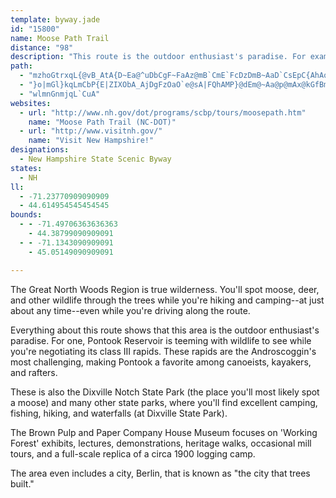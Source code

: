 ```yaml
---
template: byway.jade
id: "15800"
name: Moose Path Trail
distance: "98"
description: "This route is the outdoor enthusiast's paradise. For example, Pontook Reservoir is teeming with wildlife to see while you're negotiating its class III rapids. The area even includes a city, Berlin, that is known as \"the city that trees built.\""
path: 
  - "mzhoGtrxqL{@vB_AtA{D~Ea@^uDbCgF~FaAz@mB`CmE`FcDzDmB~AaD`CsEpC{AhAoB~CcBtA_DlBw@j@_A`AoDpC}AdAu@^kBJgDy@uCg@m@G_OJmCPkA?{@MaAc@wDeCsHoF_AoAo@kA_@gAM][mCK}Ao@_EkBaH}@uCyAsHaB{Gk@sDYoCq@gCo@oAgA}Ao@w@]s@kAcD{@qA_As@_J}@iC_@eAYcA]aCmB{AkBcB}A}Ai@}Bo@w@YKKs@c@q@w@_B}D{AoC}CcG{@y@SWgJiIaDiBoHmGiJmGgAaAkIaGuB}@uDcAeAc@eAk@_A}@mByBIEgAkBw@gBiDwLgA{Ey@cGUuB_BeMSqBAa@e@kFA{CN}EGiCcAuGBuAn@yCd@gDLkAJ{BCmIK}JEkCBaFAgDBs@CmEOuEMaHCkFFaJWwKAcGWmPYsB_@mA}@eCo@}@eAw@sAu@}@[e@GmABuQbAwCJwG`@yEc@qGe@sCUcCCqAUgBs@eD{BmBaBcEmEg@y@yA_BuC}Bq@]q@CoKdDcATO?iDn@oALcC?gBKwHwAmA[yBs@sBu@wA}@{AkAmByB{DwFaEsEaDmEcBgBsBaBgBcAoCiAk@GeAFSHeBH_CQiAHaFhB_AV_GzBoFbBsHjBaALm@NmG~@wGj@uCZsJhCsCz@oBf@mAHeC_@{EGeETiBQ}B_@q@Mw@g@aAqAe@uAw@uGk@kCgAgDuHiQs@uBUoAKaBOwA]sA}@gByAcBm@a@sCu@kAMkB@oAVy@f@qApAe@t@gEvLqB`FcGpPiArDq@jBiAxAkFvFkCzCgBbC_BrB}ApA_GrDwAfA_@j@uCzEkAlAkAn@wBp@_Ab@aCtBaChCmG|CeBb@mBFcAKqBc@qBoAcBaBoAyBsB{CmB{Cw@yA[kAwAeJyB_Mi@eJYqBc@_BiAwBmDoFe@}A_@}BMeCImGImEHqBXaBn@}AnAmBbAoAr@oAfCwH|B}I`@aAfByCv@}Bn@cCtFeQlFkPj@yBVcBLkBEeBMiBa@gB{@iBcBgBcAe@[KcBG_B?kF\\cBXyR~BqBXcIj@oPp@iL?oCLqEl@mAJcAGo@[q@q@oAsAgT{X{EmFwCiE_D_GoCsFeCkIkA_CuAgBs@s@wA}@}Ai@qA[aBLw@^cDrEcKrLyAtBaBfBiBhAe@LuCHsA\\u@b@uDbEy@v@iAXoCN{BBy@c@cAw@oGkHgB}AmD}C{@rDsE|QuFfVsAlGk@xByAtD}HvQqFnMoCfGko@buAkHjP{BpFaBhFiEdMg@pAiAzDi@dCe@xCa@vE_@xHUfIFdMB|PMdSMjJK`Da@vFu@vEcFxRaAlFe@vDGlBEpLVtBZ~@rKlUr@bBv@hC~BfRn@~FVnEGxDKbESxCc@vBSv@uRpa@yAhFwBhLaBpHa@pAaAhCoB~CyH`JuAfBoEfH{KdT]z@Ot@g@vD_BhI{DpQFLBZ@pAG|@U~@c@r@wBlAeALk@@o@b@{CfAK@uVxJs@TINqMtFuKzEgF`CyBbBqHlGeB|B{E`I{GjLeBbCuAz@oBx@_D~@cC|@wDfBoAv@_B|Aq@|@kEnEoAxAmKpNgB`CqBvCmJpQgBdCcG|FcOpMoCpBuEvCuFdEeF|CeBdBgArAkAvBq@xAm@xB_@vB_@z@q@|@mA~@qFbGiEpEwAhAeAf@sB\\a@@_AIsBUoAUcA?oBVmBr@iAxAw@~AQTGVgBrDw@~@oAr@cDdAeBdAqB`Bs@`A_@bAo@hCqA`DUtAGtALzC^bGTjCHnCEtBo@xJMrC[bC_@rBa@pAWj@g@j@s@^{@n@gAvA{@dB}@bDy@hEO`BDnH_@pI?~A\\dDpArGr@zCnBhHl@dD\\pGNnDCbGGjA@|@c@~HYlHw@|KM|CAnA@nER~DZhCbA|Fx@zDh@dD\\xCHbCCvBM`C_@rCa@jB_A|CuDlNmAdEiBdFcAxB_BdC{ErGs@j@c@F}GVeATWVc@r@]xBObBHhAl@hEHjCCjDQbLSbCc@~AaA~CMl@WlBIrAPhF?jBMjBGTEd@g@nAaAtA_EpCy@bA_@v@ANILEXEJ[vBMjBShFUnDKhBq@tKC|BFjC`@vDVz@z@fDd@nC`@tDBx@OtAsAfGo@hFc@hG@jC\\`CPX@nAA`@P~AV|Az@hB`BvB`A~@|AfA~C|BrAbCjCnHd@`BJ`B@jFDnC`@dEZdBrB|FT|@P~AD`BI|Am@xB}AdFw@zEk@zC_BdHsA~IqAtFeAjD_AhD_@~Ck@nUc@xKI|AQlBoArPqA~JKlFC~C@hCInDSpDQ`CO^B`A@`MAbEBr@G|C{@tI{@rFs@xCcAjAmAbAiCrBqAhCcBdEcAtDkBdEuPl]y@xB[pA{@tGe@|BGJCVgArDmAlD}ExK}AvDgAdEo@|DcAxH]lDuCtVsA|IkBnKMpAE|B@`D?jCe@dEuCnReAdFeB`Hm@jCi@nCwAhMeBzPK~A@XE`AEjDf@rV?fBIdDW|B_@rBa@zAyBfGc@dBUpBMpCUdJWbFc@xDqAjIKxB?pBHxApAbQ~ArTDtBCrAIfB_@tDe@bD{BcAeEaBo@[_CoAKMOkBg@eEUsCsAeLm@gEgAqG_@kAgAuAsGiGyBeByA_AuCcBq@[{A[}Ey@}A_@gB}@aAm@gAgAq@qAkAkDo@qA}@qAcHaMqC}EwPe]k@uAKO_@i@k@c@uVkKgDcBcFqC_BcAoAyAqA}BgGuMuAqByA}AkDmCqDoCiDiEsHqHsD{Du@oA{@yBU[{FiBwCmAuA{@kA{@{@cAoAgBgA_AyA}@wBu@kCu@mBu@oHeDsBqCoAaAm@UkASyABcARgCjAaATsBLkH_@_DVoAByJ]mAK_HmDqDyAwH}BcCg@}AM{DLaCTgAGm@UyCuBoBu@wFcBoAKwDT_ENaAKeD_AqB@w@F}@Iq@Ya@][e@w@eBk@y@_Aq@y@_@w@WcAKwA@_AVeBp@wBfAcBZyBzAo@RyAT{@BaBK}@[u@q@g@gAmBuHm@y@qEiFyAyBg@m@yAsBaBiB_CuBoAw@{EaAyA}@{DuC}BoByAeCoCeGm@wBMaB@qAR_BdA{EBaAKs@KWeAoAoAs@uAg@uLsB{Bo@{MeGyEaBmC[qGGcEKsDk@cKyBwT_MuFcEeBgByOyQiBkB{B}AcBm@uEq@eAWiB{@wAkAcAmAu@sAmA_Dk@iA]_@MGc@?UGg@EkCEs@QoA{@kBeBiAm@}Ao@oDy@uOqBaCm@{ASkJiAsJuAoF{AeC_@iEk@eDu@iA]uB[qEg@kA[oLsBiCImABqB`@_A@cCGgKcAyA]gAi@e@PqABqBYOBTc@`@UbAYZE_Au@sL{EaAUyGAuAUyAi@kCmBkAa@sBe@eAQwD?uDIeLw@_@BUCED{If@sAJiCj@qK`Dw@LiAIwKyBw@Ym@g@c@y@{AsFy@wDMy@e@qEi@sHg@wDi@aDuAyHi@yDYyDOgEAsAM{Be@wCk@_DKiADoDQwDk@sFYk@k@c@u@QiADi@TyAnAy@Dg@KcBiAg@U"
  - "}o|mGl}kqLmCbP{E|ZIXObA_AjDgFzOaO`e@sA|FQhAMP}@dEm@~Aa@p@mAx@kGfBm@TwBjA{@r@mEnF]j@yFhHqAfAg@Ve@FeBt@o@Xo@l@QHg@R}@PoC?}Bc@iD}AoLuHuB}@aDmAyDoAmRqF}FwBcD_AcC[uEEgGVuEd@qIdAwDBwB_@mE_A_JaCuKeCwFcAeF[_CA{D\\gAL}AZyD`@oB?yBYqCaAkJuDcCs@kBQsCO{LCoDN{FWwH}@gFs@u@MaCm@_Fw@cKwCwAMs@?sGn@gA?yAc@uFeC_C_@yEk@{B}@kC{@uBe@iBWoM}@iLh@_BGsAYk@UwBgAcBg@UCa@Q?MCMe@WyE{DqAu@KW_AaAuC}AkAy@c@]kG_KmBkEo@iAy@qA_FmGmFiHaBuKo@gDo@yBgAgCgAeBkBmBeCoBmAc@iB?sBXqA?w@QaF{AiAs@kAkAaDmDmAgAcBgAoBi@yDi@Y@KG]DMEsCEuCKiBc@aG}BcEqBwBgAiA}@sEwEGKKIaA}@wAu@mAa@}AWwC[mGm@_@?yCYsB_@OGiPiEyAa@cImB}DiAcEgAyAWwCe@yBSwGH{AAaB]qKiCaE{@iCYcA@kC\\aGtAcFr@iBd@gCjAgHlAuBOyDy@iBMqBCcCLsDp@QHiEhAaJrCwEpA_J`DaB|@eBz@wAfA}F~EaE~CuD|BoCtA}BnAiEnCgN`I}CtBiD`DeCvBsL`K}A|A_DhB_Bt@{Af@K?oGjAmAL}Fj@yOj@_Df@aCr@qC~@iErAc@FMJcGpBaIhDkCpBeBbBgDpCqAbAaAl@oBf@{ALiCKqDa@gDYuFc@aJNwShAaHDyCVs@JaAd@kB~AyAdBmBbCyFhGIFuBnBiC~B}CtCiDxCwCbCiBdBkB`AaFtBcD~@uBd@yEZwBVaCt@aA`@}FbD}C|AiBj@iDZqAH_BReLjC_DpAuEvDuCzAoAf@sBf@mAj@qHlFkBxA_CfC{CzDgA|A{AnCiCtFiGjMiDjHMn@a@|@uArBkCnDcBvBqIjLgHrFaBxA{DjCoBfAeB|AcAjAcArBYhA}@bIu@vDaArCaCjGcEbIsCjGiBdEgBhEe@bAUnAIvCT|B~AlIJrCE`Ag@bD{@dEW|@{A`Cg@hA_@pBq@lKQhAcAnF"
  - "wlmnGnmjqL`CuA"
websites: 
  - url: "http://www.nh.gov/dot/programs/scbp/tours/moosepath.htm"
    name: "Moose Path Trail (NC-DOT)"
  - url: "http://www.visitnh.gov/"
    name: "Visit New Hampshire!"
designations: 
  - New Hampshire State Scenic Byway
states: 
  - NH
ll: 
  - -71.23770909090909
  - 44.614954545454545
bounds: 
  - - -71.49706363636363
    - 44.38799090909091
  - - -71.1343090909091
    - 45.05149090909091

---
```


The Great North Woods Region is true wilderness. You'll spot moose, deer, and other wildlife through the trees while you're hiking and camping--at just about any time--even while you're driving along the route.

Everything about this route shows that this area is the outdoor enthusiast's paradise. For one, Pontook Reservoir is teeming with wildlife to see while you're negotiating its class III rapids. These rapids are the Androscoggin's most challenging, making Pontook a favorite among canoeists, kayakers, and rafters.

These is also the Dixville Notch State Park (the place you'll most likely spot a moose) and many other state parks, where you'll find excellent camping, fishing, hiking, and waterfalls (at Dixville State Park).

The Brown Pulp and Paper Company House Museum focuses on 'Working Forest' exhibits, lectures, demonstrations, heritage walks, occasional mill tours, and a full-scale replica of a circa 1900 logging camp.

The area even includes a city, Berlin, that is known as "the city that trees built."